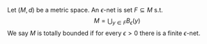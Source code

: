 Let $(M,d)$ be a metric space. 
An $\epsilon$-net is set $F\subseteq M$ s.t.
$$M=\bigcup_{y\in F}B_\epsilon(y)$$
We say $M$ is totally bounded if for every $\epsilon>0$ there is a finite $\epsilon$-net.